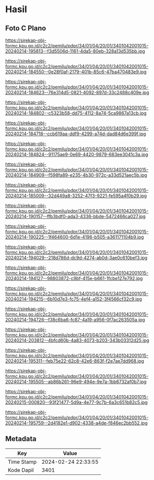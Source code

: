 # Hasil

## Foto C Plano

https://sirekap-obj-formc.kpu.go.id/c2c2/pemilu/pdpr/34/01/04/20/01/3401042001015-20240214-195813--f3d5506d-1161-4da5-80eb-328a13d535bb.jpg

https://sirekap-obj-formc.kpu.go.id/c2c2/pemilu/pdpr/34/01/04/20/01/3401042001015-20240214-184550--0e28f0af-2179-401b-85c6-47ba470483e9.jpg

https://sirekap-obj-formc.kpu.go.id/c2c2/pemilu/pdpr/34/01/04/20/01/3401042001015-20240214-184623--76e314d5-0821-4092-897d-33c2488c409e.jpg

https://sirekap-obj-formc.kpu.go.id/c2c2/pemilu/pdpr/34/01/04/20/01/3401042001015-20240214-184802--c5323b58-dd75-4112-8a74-5ca9867a13cb.jpg

https://sirekap-obj-formc.kpu.go.id/c2c2/pemilu/pdpr/34/01/04/20/01/3401042001015-20240214-184718--ccb619aa-ddf9-4299-a74d-dad84d6e399f.jpg

https://sirekap-obj-formc.kpu.go.id/c2c2/pemilu/pdpr/34/01/04/20/01/3401042001015-20240214-184824--91175ae9-0e69-4420-9879-683ee3041c3a.jpg

https://sirekap-obj-formc.kpu.go.id/c2c2/pemilu/pdpr/34/01/04/20/01/3401042001015-20240214-184909--f598fa89-e235-4b30-972c-a33d521aec5b.jpg

https://sirekap-obj-formc.kpu.go.id/c2c2/pemilu/pdpr/34/01/04/20/01/3401042001015-20240214-185009--32d449a8-3252-47f3-9221-fe595a4f0b29.jpg

https://sirekap-obj-formc.kpu.go.id/c2c2/pemilu/pdpr/34/01/04/20/01/3401042001015-20240214-190157--ffb3bdf0-ada3-4336-bbde-5472466ca027.jpg

https://sirekap-obj-formc.kpu.go.id/c2c2/pemilu/pdpr/34/01/04/20/01/3401042001015-20240214-190225--1f464600-6d1e-4196-b505-a361171104b9.jpg

https://sirekap-obj-formc.kpu.go.id/c2c2/pemilu/pdpr/34/01/04/20/01/3401042001015-20240214-194029--218d786d-dc9d-4274-ab0d-3ae0c610bef3.jpg

https://sirekap-obj-formc.kpu.go.id/c2c2/pemilu/pdpr/34/01/04/20/01/3401042001015-20240214-194127--98803872-c9bf-415e-b661-1fcbe127e792.jpg

https://sirekap-obj-formc.kpu.go.id/c2c2/pemilu/pdpr/34/01/04/20/01/3401042001015-20240214-194215--6b10d7e3-fc75-4ef4-a152-3f4566cf32c9.jpg

https://sirekap-obj-formc.kpu.go.id/c2c2/pemilu/pdpr/34/01/04/20/01/3401042001015-20240214-194726--f38c6ba6-fc87-4a19-a956-0f7ac263505a.jpg

https://sirekap-obj-formc.kpu.go.id/c2c2/pemilu/pdpr/34/01/04/20/01/3401042001015-20240214-203812--4bfcd60b-4a83-4073-b203-343b03312d25.jpg

https://sirekap-obj-formc.kpu.go.id/c2c2/pemilu/pdpr/34/01/04/20/01/3401042001015-20240214-195311--feb75e22-62c8-42e6-863f-f2e7ae7dd968.jpg

https://sirekap-obj-formc.kpu.go.id/c2c2/pemilu/pdpr/34/01/04/20/01/3401042001015-20240214-195505--ab86b261-96e9-494e-9e7a-1bb6732af0b7.jpg

https://sirekap-obj-formc.kpu.go.id/c2c2/pemilu/pdpr/34/01/04/20/01/3401042001015-20240215-000820--93f21477-5d9a-4e77-9c7b-6a3c651b82c5.jpg

https://sirekap-obj-formc.kpu.go.id/c2c2/pemilu/pdpr/34/01/04/20/01/3401042001015-20240214-195759--2d4182e1-d902-4338-a4de-f846ec2bb552.jpg


## Metadata

| Key        | Value               |
| ---------- | ------------------- |
| Time Stamp | 2024-02-24 22:33:55 |
| Kode Dapil | 3401                |



